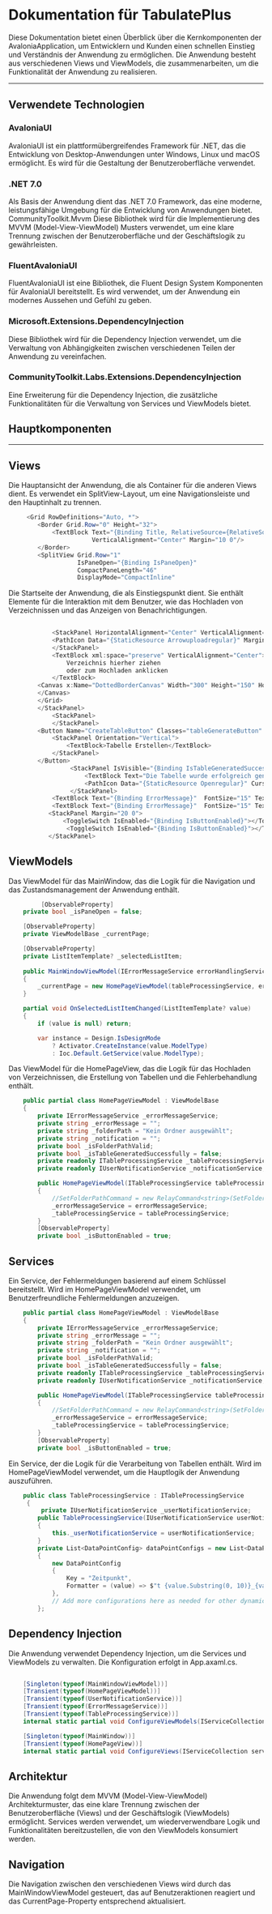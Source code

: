 # Dokumentation für TabulatePlus

Diese Dokumentation bietet einen Überblick über die Kernkomponenten der AvaloniaApplication, um Entwicklern und Kunden einen schnellen Einstieg und Verständnis der Anwendung zu ermöglichen. Die Anwendung besteht aus verschiedenen Views und ViewModels, die zusammenarbeiten, um die Funktionalität der Anwendung zu realisieren.

--------

## Verwendete Technologien


### AvaloniaUI

AvaloniaUI ist ein plattformübergreifendes Framework für .NET, das die Entwicklung von Desktop-Anwendungen unter Windows, Linux und macOS ermöglicht. Es wird für die Gestaltung der Benutzeroberfläche verwendet.

### .NET 7.0

Als Basis der Anwendung dient das .NET 7.0 Framework, das eine moderne, leistungsfähige Umgebung für die Entwicklung von Anwendungen bietet.
CommunityToolkit.Mvvm
Diese Bibliothek wird für die Implementierung des MVVM (Model-View-ViewModel) Musters verwendet, um eine klare Trennung zwischen der Benutzeroberfläche und der Geschäftslogik zu gewährleisten.

### FluentAvaloniaUI

FluentAvaloniaUI ist eine Bibliothek, die Fluent Design System Komponenten für AvaloniaUI bereitstellt. Es wird verwendet, um der Anwendung ein modernes Aussehen und Gefühl zu geben.


### Microsoft.Extensions.DependencyInjection

Diese Bibliothek wird für die Dependency Injection verwendet, um die Verwaltung von Abhängigkeiten zwischen verschiedenen Teilen der Anwendung zu vereinfachen.


### CommunityToolkit.Labs.Extensions.DependencyInjection

Eine Erweiterung für die Dependency Injection, die zusätzliche Funktionalitäten für die Verwaltung von Services und ViewModels bietet.

## Hauptkomponenten
---------
## Views

Die Hauptansicht der Anwendung, die als Container für die anderen Views dient. Es verwendet ein SplitView-Layout, um eine Navigationsleiste und den Hauptinhalt zu trennen.

``` c# title="MainWindow.axaml"
     <Grid RowDefinitions="Auto, *">
        <Border Grid.Row="0" Height="32">
            <TextBlock Text="{Binding Title, RelativeSource={RelativeSource FindAncestor, AncestorType=Window }}"
                       VerticalAlignment="Center" Margin="10 0"/>
        </Border>
        <SplitView Grid.Row="1"
                   IsPaneOpen="{Binding IsPaneOpen}"
                   CompactPaneLength="46"
                   DisplayMode="CompactInline"
```    

Die Startseite der Anwendung, die als Einstiegspunkt dient. Sie enthält Elemente für die Interaktion mit dem Benutzer, wie das Hochladen von Verzeichnissen und das Anzeigen von Benachrichtigungen.

``` c# title="HomePageView.axaml"
   
            <StackPanel HorizontalAlignment="Center" VerticalAlignment="Center">  
            <PathIcon Data="{StaticResource Arrowuploadregular}" Margin="0 0 0 80"></PathIcon>
            </StackPanel>
            <TextBlock xml:space="preserve" VerticalAlignment="Center">
                Verzeichnis hierher ziehen
                oder zum Hochladen anklicken
            </TextBlock>
        <Canvas x:Name="DottedBorderCanvas" Width="300" Height="150" HorizontalAlignment="Center" VerticalAlignment="Center">
        </Canvas>
        </Grid>
        </StackPanel>
            <StackPanel>
            </StackPanel>
        <Button Name="CreateTableButton" Classes="tableGenerateButton" Padding="13" Cursor="Hand" Command="{Binding CreateTableCommand}" HorizontalAlignment="Center">
            <StackPanel Orientation="Vertical">
                <TextBlock>Tabelle Erstellen</TextBlock>
            </StackPanel> 
        </Button>
                 <StackPanel IsVisible="{Binding IsTableGeneratedSuccessfully}" Orientation="Horizontal" HorizontalAlignment="Center">
                     <TextBlock Text="Die Tabelle wurde erfolgreich generiert." FontSize="15" Foreground="#107c10" HorizontalAlignment="Center" Margin="0 0 0 10"/>
                     <PathIcon Data="{StaticResource Openregular}" Cursor="Hand" VerticalAlignment="Top" PointerPressed="OpenFolderIcon_PointerPressed"></PathIcon>
                 </StackPanel>
            <TextBlock Text="{Binding ErrorMessage}"  FontSize="15" TextWrapping="Wrap" Foreground="#d83b01" HorizontalAlignment="Center" Margin="0 0 0 10"/>
            <TextBlock Text="{Binding ErrorMessage}"  FontSize="15" TextWrapping="Wrap" Foreground="#d2d0ce" HorizontalAlignment="Center" Margin="0 0 0 10"/>
           <StackPanel Margin="20 0">
               <ToggleSwitch IsEnabled="{Binding IsButtonEnabled}"></ToggleSwitch>
                <ToggleSwitch IsEnabled="{Binding IsButtonEnabled}"></ToggleSwitch>
           </StackPanel>
``` 



## ViewModels

Das ViewModel für das MainWindow, das die Logik für die Navigation und das Zustandsmanagement der Anwendung enthält.

``` c# title="MainWindowViewModel.cs"
         [ObservableProperty]
    private bool _isPaneOpen = false;

    [ObservableProperty] 
    private ViewModelBase _currentPage;

    [ObservableProperty]
    private ListItemTemplate? _selectedListItem;
    
    public MainWindowViewModel(IErrorMessageService errorHandlingService, ITableProcessingService tableProcessingService)
    {
        _currentPage = new HomePageViewModel(tableProcessingService, errorHandlingService);
    }

    partial void OnSelectedListItemChanged(ListItemTemplate? value)
    {
        if (value is null) return;

        var instance = Design.IsDesignMode
            ? Activator.CreateInstance(value.ModelType)
            : Ioc.Default.GetService(value.ModelType);
```  


Das ViewModel für die HomePageView, das die Logik für das Hochladen von Verzeichnissen, die Erstellung von Tabellen und die Fehlerbehandlung enthält.

``` c# title="HomePageViewModel.cs"
    public partial class HomePageViewModel : ViewModelBase
    {
        private IErrorMessageService _errorMessageService;
        private string _errorMessage = "";
        private string _folderPath = "Kein Ordner ausgewählt";
        private string _notification = "";
        private bool _isFolderPathValid;
        private bool _isTableGeneratedSuccessfully = false;
        private readonly ITableProcessingService _tableProcessingService;
        private readonly IUserNotificationService _notificationService;

        public HomePageViewModel(ITableProcessingService tableProcessingService, IErrorMessageService errorMessageService)
        {
            //SetFolderPathCommand = new RelayCommand<string>(SetFolderPath);
            _errorMessageService = errorMessageService;
            _tableProcessingService = tableProcessingService;
        }
        [ObservableProperty]
        private bool _isButtonEnabled = true;
``` 



## Services

Ein Service, der Fehlermeldungen basierend auf einem Schlüssel bereitstellt. Wird im HomePageViewModel verwendet, um Benutzerfreundliche Fehlermeldungen anzuzeigen.

``` c# title="ErrorMessageService.cs"
    public partial class HomePageViewModel : ViewModelBase
    {
        private IErrorMessageService _errorMessageService;
        private string _errorMessage = "";
        private string _folderPath = "Kein Ordner ausgewählt";
        private string _notification = "";
        private bool _isFolderPathValid;
        private bool _isTableGeneratedSuccessfully = false;
        private readonly ITableProcessingService _tableProcessingService;
        private readonly IUserNotificationService _notificationService;

        public HomePageViewModel(ITableProcessingService tableProcessingService, IErrorMessageService errorMessageService)
        {
            //SetFolderPathCommand = new RelayCommand<string>(SetFolderPath);
            _errorMessageService = errorMessageService;
            _tableProcessingService = tableProcessingService;
        }
        [ObservableProperty]
        private bool _isButtonEnabled = true;
``` 

Ein Service, der die Logik für die Verarbeitung von Tabellen enthält. Wird im HomePageViewModel verwendet, um die Hauptlogik der Anwendung auszuführen.

``` c# title="TableProcessingService.cs"
    public class TableProcessingService : ITableProcessingService
     {
         private IUserNotificationService _userNotificationService;
        public TableProcessingService(IUserNotificationService userNotificationService)
        {
            this._userNotificationService = userNotificationService;
        }
        private List<DataPointConfig> dataPointConfigs = new List<DataPointConfig>
        {
            new DataPointConfig
            {
                Key = "Zeitpunkt",
                Formatter = (value) => $"t {value.Substring(0, 10)}_{value.Substring(10).Replace('_', ':')};;"
            },
            // Add more configurations here as needed for other dynamic data points
        };
``` 

## Dependency Injection

Die Anwendung verwendet Dependency Injection, um die Services und ViewModels zu verwalten. Die Konfiguration erfolgt in App.axaml.cs.

``` c# title="App.axaml.cs"

    [Singleton(typeof(MainWindowViewModel))]
    [Transient(typeof(HomePageViewModel))]
    [Transient(typeof(UserNotificationService))]
    [Transient(typeof(ErrorMessageService))]
    [Transient(typeof(TableProcessingService))]
    internal static partial void ConfigureViewModels(IServiceCollection services);

    [Singleton(typeof(MainWindow))]
    [Transient(typeof(HomePageView))]
    internal static partial void ConfigureViews(IServiceCollection services);
``` 


## Architektur

Die Anwendung folgt dem MVVM (Model-View-ViewModel) Architekturmuster, das eine klare Trennung zwischen der Benutzeroberfläche (Views) und der Geschäftslogik (ViewModels) ermöglicht. Services werden verwendet, um wiederverwendbare Logik und Funktionalitäten bereitzustellen, die von den ViewModels konsumiert werden.


## Navigation

Die Navigation zwischen den verschiedenen Views wird durch das MainWindowViewModel gesteuert, das auf Benutzeraktionen reagiert und das CurrentPage-Property entsprechend aktualisiert.